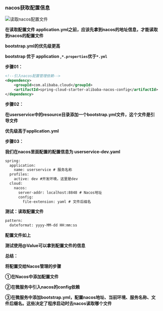 ### nacos获取配置信息

![读取nacos配置文件](E:\笔记整理\微服务技术\图解\读取nacos配置文件.png)



**在读取配置文件 application.yml之前，应该先拿到nacos的地址信息，才能读取到nacos的配置文件**

**bootstrap.yml的优先级更高**

**bootstrap 优于 application ,`*.properties`优于`*.yml`**



**步骤01：**

```xml
<!--引入nacos配置管理依赖-->
<dependency>   
	<groupId>com.alibaba.cloud</groupId>    
	<artifactId>spring-cloud-starter-alibaba-nacos-config</artifactId>
</dependency>
```

**步骤02：**

**在userservice中的resource目录添加一个bootstrap.yml文件，这个文件是引导文件**

**优先级高于application.yml**



**步骤03：**

**我们在nacos里面配置的配置信息为   userservice-dev.yaml**

```xml
spring:
  application:
    name: userservice # 服务名称
  profiles:    
    active: dev #开发环境，这里是dev   
  cloud:    
    nacos:      
      server-addr: localhost:8848 # Nacos地址
      config:
        file-extension: yaml # 文件后缀名
```



**测试：读取配置文件**

```xml
pattern:
  dateformat: yyyy-MM-dd HH:mm:ss
```

**配置文件如上**

**测试使用@Value可以拿到配置文件的信息**





**总结：**

**将配置交给Nacos管理的步骤**

**①在Nacos中添加配置文件**

**②在微服务中引入nacos的config依赖**

**③在微服务中添加bootstrap.yml，配置nacos地址、当前环境、服务名称、文件后缀名。这些决定了程序启动时去nacos读取哪个文件**